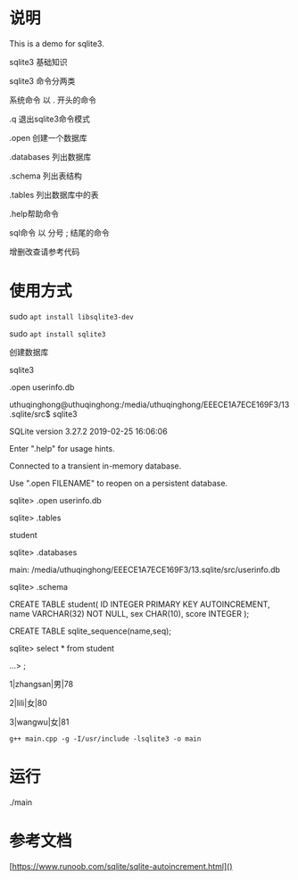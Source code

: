 # 说明

This is a demo for sqlite3.

sqlite3 基础知识

sqlite3 命令分两类

系统命令 以  .  开头的命令

.q    退出sqlite3命令模式

.open 创建一个数据库

.databases 列出数据库

.schema 列出表结构

.tables 列出数据库中的表

.help帮助命令

sql命令 以 分号 ; 结尾的命令

增删改查请参考代码

# 使用方式

sudo `apt install libsqlite3-dev`

sudo `apt install sqlite3`

创建数据库

sqlite3

.open userinfo.db

uthuqinghong@uthuqinghong:/media/uthuqinghong/EEECE1A7ECE169F3/13.sqlite/src$ sqlite3

SQLite version 3.27.2 2019-02-25 16:06:06

Enter ".help" for usage hints.

Connected to a transient in-memory database.

Use ".open FILENAME" to reopen on a persistent database.

sqlite> .open userinfo.db

sqlite> .tables

student

sqlite> .databases

main: /media/uthuqinghong/EEECE1A7ECE169F3/13.sqlite/src/userinfo.db

sqlite> .schema

CREATE TABLE student(         ID INTEGER PRIMARY KEY AUTOINCREMENT,         name VARCHAR(32) NOT NULL,         sex CHAR(10),         score INTEGER         );

CREATE TABLE sqlite_sequence(name,seq);

sqlite> select * from student

...> ;

1|zhangsan|男|78

2|lili|女|80

3|wangwu|女|81

`g++ main.cpp -g -I/usr/include -lsqlite3 -o main`

# 运行

./main

# 参考文档

[https://www.runoob.com/sqlite/sqlite-autoincrement.html]()
